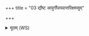 +++
title = "03 द्यौष्ट आयुर्गोपायदन्तरिक्षमसुम्"

+++
<details><summary>मूलम् (WS)</summary>

द्यौष्ट आयुर्गोपायदन्तरिक्षमसुं तव ।  
माता भूतस्य भव्यस्य पृथिवी त्वाभि रक्षतु ॥ ३ ॥
</details>